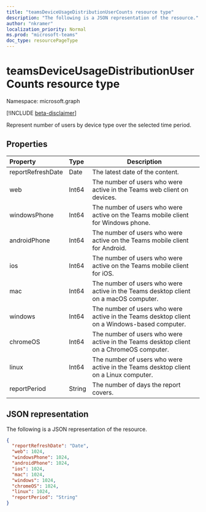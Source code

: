 ```yaml
---
title: "teamsDeviceUsageDistributionUserCounts resource type"
description: "The following is a JSON representation of the resource."
author: "nkramer"
localization_priority: Normal
ms.prod: "microsoft-teams"
doc_type: resourcePageType
---
```


# teamsDeviceUsageDistributionUserCounts resource type

Namespace: microsoft.graph

[!INCLUDE [beta-disclaimer](../../includes/beta-disclaimer.md)]

Represent number of users by device type over the selected time period.

## Properties

| Property          | Type   | Description                                                  |
| :---------------- | :----- | ------------------------------------------------------------ |
| reportRefreshDate | Date   | The latest date of the content.                              |
| web               | Int64  | The number of users who were active in the Teams web client on devices. |
| windowsPhone      | Int64  | The number of users who were active on the Teams mobile client for Windows phone. |
| androidPhone      | Int64  | The number of users who were active on the Teams mobile client for Android. |
| ios               | Int64  | The number of users who were active on the Teams mobile client for iOS. |
| mac               | Int64  | The number of users who were active in the Teams desktop client on a macOS computer. |
| windows           | Int64  | The number of users who were active in the Teams desktop client on a Windows-based computer. |
| chromeOS          | Int64  | The number of users who were active in the Teams desktop client on a ChromeOS computer. |
| linux             | Int64  | The number of users who were active in the Teams desktop client on a Linux computer. |
| reportPeriod      | String | The number of days the report covers.                        |

## JSON representation

The following is a JSON representation of the resource.

<!-- {
  "blockType": "resource",
  "@odata.type": "microsoft.graph.teamsDeviceUsageDistributionUserCounts"
} -->

```json
{
  "reportRefreshDate": "Date", 
  "web": 1024, 
  "windowsPhone": 1024, 
  "androidPhone": 1024, 
  "ios": 1024, 
  "mac": 1024, 
  "windows": 1024, 
  "chromeOS": 1024, 
  "linux": 1024, 
  "reportPeriod": "String"
}
```


